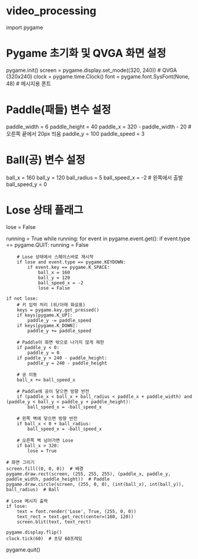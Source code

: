 # video_processing
import pygame

# Pygame 초기화 및 QVGA 화면 설정
pygame.init()
screen = pygame.display.set_mode((320, 240))  # QVGA (320x240)
clock = pygame.time.Clock()
font = pygame.font.SysFont(None, 48)  # 메시지용 폰트

# Paddle(패들) 변수 설정
paddle_width = 6
paddle_height = 40
paddle_x = 320 - paddle_width - 20  # 오른쪽 끝에서 20px 띄움
paddle_y = 100
paddle_speed = 3

# Ball(공) 변수 설정
ball_x = 160
ball_y = 120
ball_radius = 5
ball_speed_x = -2  # 왼쪽에서 출발
ball_speed_y = 0

# Lose 상태 플래그
lose = False

running = True
while running:
    for event in pygame.event.get():
        if event.type == pygame.QUIT:
            running = False

        # Lose 상태에서 스페이스바로 재시작
        if lose and event.type == pygame.KEYDOWN:
            if event.key == pygame.K_SPACE:
                ball_x = 160
                ball_y = 120
                ball_speed_x = -2
                lose = False

    if not lose:
        # 키 입력 처리 (위/아래 화살표)
        keys = pygame.key.get_pressed()
        if keys[pygame.K_UP]:
            paddle_y -= paddle_speed
        if keys[pygame.K_DOWN]:
            paddle_y += paddle_speed

        # Paddle이 화면 밖으로 나가지 않게 제한
        if paddle_y < 0:
            paddle_y = 0
        if paddle_y > 240 - paddle_height:
            paddle_y = 240 - paddle_height

        # 공 이동
        ball_x += ball_speed_x

        # Paddle에 공이 닿으면 방향 반전
        if (paddle_x < ball_x + ball_radius < paddle_x + paddle_width) and (paddle_y < ball_y < paddle_y + paddle_height):
            ball_speed_x = -ball_speed_x

        # 왼쪽 벽에 닿으면 방향 반전
        if ball_x < 0 + ball_radius:
            ball_speed_x = -ball_speed_x

        # 오른쪽 벽 넘어가면 Lose
        if ball_x > 320:
            lose = True

    # 화면 그리기
    screen.fill((0, 0, 0))  # 배경
    pygame.draw.rect(screen, (255, 255, 255), (paddle_x, paddle_y, paddle_width, paddle_height))  # Paddle
    pygame.draw.circle(screen, (255, 0, 0), (int(ball_x), int(ball_y)), ball_radius)  # Ball

    # Lose 메시지 출력
    if lose:
        text = font.render('Lose', True, (255, 0, 0))
        text_rect = text.get_rect(center=(160, 120))
        screen.blit(text, text_rect)

    pygame.display.flip()
    clock.tick(60)  # 초당 60프레임

pygame.quit()

